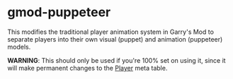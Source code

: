# gmod-puppeteer

This modifies the traditional player animation system in Garry's Mod to separate players into their own visual (puppet) and animation (puppeteer) models.

**WARNING**: This should only be used if you're 100% set on using it, since it will make permanent changes to the [Player](https://wiki.facepunch.com/gmod/Player) meta table.
